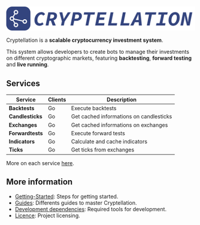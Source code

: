 ![Cryptellation Logo](website/static/images/title.png)

Cryptellation is a **scalable cryptocurrency investment system**.

This system allows developers to create bots to manage their investments on 
different cryptographic markets, featuring **backtesting**, **forward testing** and 
**live running**.

## Services 

| Service          | Clients    | Description                             |
|------------------|------------|-----------------------------------------|
| **Backtests**    | Go         | Execute backtests                       |
| **Candlesticks** | Go         | Get cached informations on candlesticks |
| **Exchanges**    | Go         | Get cached informations on exchanges    |
| **Forwardtests** | Go         | Execute forward tests                   |
| **Indicators**   | Go         | Calculate and cache indicators          |
| **Ticks**        | Go         | Get ticks from exchanges                |

More on each service [here](https://cryptellation.dev/docs/category/services).

## More information

* [Getting-Started](https://cryptellation.dev/docs/category/getting-started/): Steps for getting started.
* [Guides](https://cryptellation.dev/docs/category/guides): Differents guides to master Cryptellation.
* [Development dependencies](https://cryptellation.dev/docs/contributing/development-dependencies): Required tools for development.
* [Licence](./LICENSE): Project licensing.
